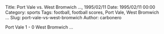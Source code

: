 Title: Port Vale vs. West Bromwich …, 1995/02/11
Date: 1995/02/11 00:00
Category: sports
Tags: football, football scores, Port Vale, West Bromwich …
Slug: port-vale-vs-west-bromwich
Author: carbonero


Port Vale 1 - 0 West Bromwich …
